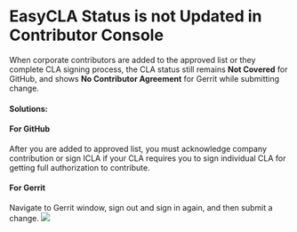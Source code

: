 # EasyCLA Status is not Updated in Contributor Console

When corporate contributors are added to the approved list or they complete CLA signing process, the CLA status still remains **Not Covered** for GitHub, and shows **No Contributor Agreement** for Gerrit while submitting change.

#### Solutions: <a id="solutions"></a>

#### For GitHub <a id="for-github"></a>

After you are added to approved list, you must acknowledge company contribution or sign ICLA if your CLA requires you to sign individual CLA for getting full authorization to contribute.

#### For Gerrit <a id="for-gerrit"></a>

Navigate to Gerrit window, sign out and sign in again, and then submit a change. ![](https://firebasestorage.googleapis.com/v0/b/gitbook-28427.appspot.com/o/assets%2F-M2DCN9UgoRgMEkgnLyP%2F-MUINUiyLM_NbydykPGA%2F-MUJa11MIW3AXWSYG-tS%2Fsignout%20gerrit.png?alt=media&token=98ed7f9d-14ee-4015-9c48-0d87294a15ad)

